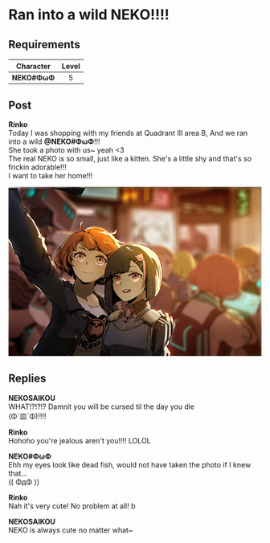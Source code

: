 # Ran into a wild NEKO!!!!
## Requirements
| Character  |Level|
|------------|:---:|
|**NEKO#ΦωΦ**|  5  |

## Post
**Rinko**<br>
Today I was shopping with my friends at Quadrant III area B, And we ran into a wild **@NEKO\#ΦωΦ**!!!<br>
She took a photo with us~ yeah <3<br>
The real NEKO is so small, just like a kitten. She's a little shy and that's so frickin adorable!!!<br>
I want to take her home!!!

![o0401.png](./attachments/o0401.png)
## Replies
**NEKOSAIKOU**<br>
WHAT!?!?!? Damnit you will be cursed til the day you die <br>
(Φˋ皿ˊΦ)!!!!

**Rinko**<br>
Hohoho you're jealous aren't you!!!! LOLOL

**NEKO#ΦωΦ**<br>
Ehh my eyes look like dead fish, would not have taken the photo if I knew that... <br>
((  ΦдΦ  ))

**Rinko**<br>
Nah it's very cute! No problem at all! b

**NEKOSAIKOU**<br>
NEKO is always cute no matter what~

